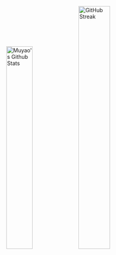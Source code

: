 <p>
  <img src="https://github-readme-stats.vercel.app/api?username=MuyaoLi-jimo" alt="Muyao's Github Stats" width="37%" />
  <img src="https://streak-stats.demolab.com/?user=MuyaoLi-jimo" alt="GitHub Streak" width="40.5%" /> 
</p>
